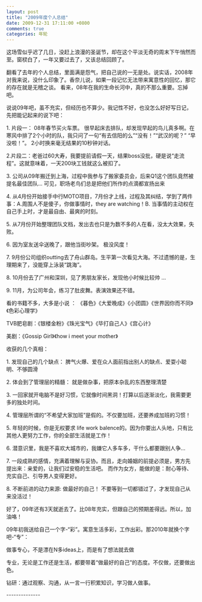 ```yaml
---
layout: post
title: "2009年度个人总结"
date: 2009-12-31 17:11:00 +0800
comments: true
categories: 年轮
---
```

<p>这场雪似乎迟了几日，没赶上浪漫的圣诞节，却在这个平淡无奇的周末下午悄然而至。窗棂白了，一年又要过去了，又该总结回顾了。<br></p><p>翻看了去年的个人总结，里面满是怨气，把自己说的一无是处。说实话，2008年对我来说，没什么印象了。香奈儿说，如果一段记忆无法带来寓意性的回忆，那它的存在就是无稽之谈。 看来，08年在我的生命长河中，真的不那么重要。忘掉吧。</p><p>说说09年吧，虽不充实，但经历也不算少。我记性不好，也没怎么好好写日记，先把能记起来的说下吧：</p><p>1. 片段一： 08年春节买火车票。 很早起床去排队，却发现早起的鸟儿真多啊。在寒风中排了2个小时的队，我只问了一句“有去信阳的么”“没有！”“武汉的呢？” “早没啦！”。 2小时换来毫无结果的10秒钟对话。</p><p>2.片段二：老爸过60大寿，我要提前请假一天，结果boss没批，硬是说“走流程”。这就意味着，一天200块工钱就这么被扣了。</p><p>3. 公司从09年搬迁到上海，过程中我参与了搬家委员会，后来Q1这个团队竟然被提名最佳团队… 可见，职场老鸟们总是把他们所作的点滴都宣扬出来</p><p>4. 从4月份开始接手中行MOTO项目，7月份才上线，过程及其纠结，学到了两件事：A.周围人不是傻子，你做事情时，they are watching！B. 当事情的主动权在自己手上时，才是最自由、最爽的时刻。</p><p>5. 从7月份开始整理团队文档，发出去也只是为数不多的人在看，没太大效果，失败。</p><p>6. 因为室友送伞送晚了，跟他当街吵架。 极没风度！</p><p>7. 9月份公司组织outting去了舟山群岛。生平第一次看见大海。不过遗憾的是，生理期来了，没能穿上泳装“跳海”。</p><p>8. 10月份去了广州和深圳，见了男朋友家长，发现他小时候比较帅 …</p><p>9. 11月，为公司年会，练习了肚皮舞。表演效果还不错。</p><p>看的书籍不多，大多是小说 ： 《暮色》《大爱晚成》《小团圆》《世界因你而不同》《色彩心理学》</p><p>TVB肥皂剧：《银楼金粉》《珠光宝气》《毕打自己人》《宫心计》</p><p>美剧：《Gossip Girl》《how i meet your mother》</p><p>收获的几个真相：</p><p>1. 发现自己的几个缺点： 脾气火爆、爱在众人面前指出别人的缺点、爱耍小聪明、不够圆滑</p><p>2. 体会到了管理层的精髓： 就是做杂事，把原本杂乱的东西整理清楚</p><p>3. 一回家就开电脑不是好习惯，它就像时间黑洞！打算以后逐渐淡化，我需要更多的独处时间。</p><p>4. 管理层所谓的“不希望大家加班”是假的。不仅要加班，还要养成加班的习惯！</p><p>5. 年轻的时候，你是无权要求 life work balence的。因为你要出人头地，只有比其他人更努力工作，你的全部生活就是工作！</p><p>6. 潜意识里，我是不喜欢大城市的，我嫌它人多车多，干什么都要跟别人争…</p><p>7. 一段成熟的感情，充满着理解与妥协。而且，走向婚姻的前提必须是，男方先提出来：亲爱的，让我们过安稳的生活吧。 而作为女方，能做的是：耐心等待、充实自己、引导男人变得更好。</p><p>8. 不断前进的动力来源: 做最好的自己！ 不要等到一切都错过了，才发现自己从来没活过！</p><p>好了，09年还有3天就逝去了。比08年充实，但跟自己的预期差得远。所以，加油咯！</p><p>09年初我送给自己一个字-“彩”。寓意生活多彩，工作出彩。那2010年就换个字吧-“专”：</p><p>做事专心，不是漂在N多ideas上，而是有了想法就去做</p><p>专业，无论是工作还是生活，都要带着“做最好的自己”的态度。不仅做，还要做出色。</p><p>钻研：通过观察、沟通，从一言一行积累知识，学习做人做事。</p><p>--------------</p>
